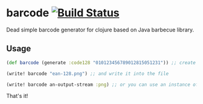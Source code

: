 # barcode [![Build Status](https://travis-ci.org/ondrs/barcode.svg?branch=master)](https://travis-ci.org/ondrs/barcode)

Dead simple barcode generator for clojure based on Java barbecue library.

## Usage

```clojure
(def barcode (generate :code128 "010123456789012815051231")) ;; create a Barcode instance

(write! barcode "ean-128.png") ;; and write it into the file

(write! barcode an-output-stream :png) ;; or you can use an instance of OutputStream 
```

That's it!